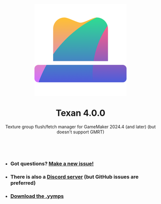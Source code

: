 <p align="center"><img src="https://raw.githubusercontent.com/JujuAdams/Texan/master/LOGO.png" style="display:block; margin:auto; width:300px"></p>
<h1 align="center">Texan 4.0.0</h1>
<p align="center">Texture group flush/fetch manager for GameMaker 2024.4 (and later) (but doesn't support GMRT)</p>

&nbsp;

&nbsp;

- ### Got questions? [Make a new issue!](https://github.com/JujuAdams/Texan/issues/new)
- ### There is also a [Discord server](https://discord.gg/hwgWpnsNw2) (but GitHub issues are preferred)
- ### [Download the .yymps](https://github.com/JujuAdams/Texan/releases/)
